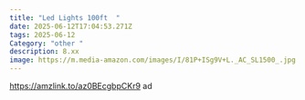 ```yaml
---
title: "Led Lights 100ft  "
date: 2025-06-12T17:04:53.271Z
tags: 2025-06-12
Category: "other "
description: 8.xx
image: https://m.media-amazon.com/images/I/81P+ISg9V+L._AC_SL1500_.jpg
---
```

<!--StartFragment-->

https://amzlink.to/az0BEcgbpCKr9 ad

<!--EndFragment-->